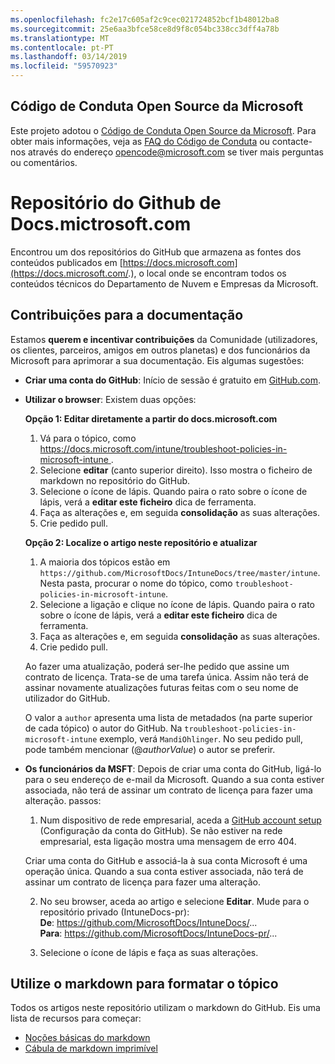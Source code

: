 ```yaml
---
ms.openlocfilehash: fc2e17c605af2c9cec021724852bcf1b48012ba8
ms.sourcegitcommit: 25e6aa3bfce58ce8d9f8c054bc338cc3dff4a78b
ms.translationtype: MT
ms.contentlocale: pt-PT
ms.lasthandoff: 03/14/2019
ms.locfileid: "59570923"
---
```

## <a name="microsoft-open-source-code-of-conduct"></a>Código de Conduta Open Source da Microsoft

Este projeto adotou o [Código de Conduta Open Source da Microsoft](https://opensource.microsoft.com/codeofconduct/).
Para obter mais informações, veja as [FAQ do Código de Conduta](https://opensource.microsoft.com/codeofconduct/faq/) ou contacte-nos através do endereço [opencode@microsoft.com](mailto:opencode@microsoft.com) se tiver mais perguntas ou comentários.

# <a name="docsmicrosoftcom-github-repository"></a>Repositório do Github de Docs.mictrosoft.com

Encontrou um dos repositórios do GitHub que armazena as fontes dos conteúdos publicados em [https://docs.microsoft.com](https://docs.microsoft.com/.), o local onde se encontram todos os conteúdos técnicos do Departamento de Nuvem e Empresas da Microsoft.

## <a name="contribute-to-your-documentation"></a>Contribuições para a documentação
Estamos **querem e incentivar contribuições** da Comunidade (utilizadores, os clientes, parceiros, amigos em outros planetas) e dos funcionários da Microsoft para aprimorar a sua documentação. Eis algumas sugestões:

* **Criar uma conta do GitHub**: Início de sessão é gratuito em [GitHub.com](https://www.github.com).

* **Utilizar o browser**: Existem duas opções: 

    **Opção 1: Editar diretamente a partir do docs.microsoft.com**  
    1. Vá para o tópico, como [ https://docs.microsoft.com/intune/troubleshoot-policies-in-microsoft-intune ](https://docs.microsoft.com/ntune/troubleshoot-policies-in-microsoft-intune). 
    2. Selecione **editar** (canto superior direito). Isso mostra o ficheiro de markdown no repositório do GitHub.
    3. Selecione o ícone de lápis. Quando paira o rato sobre o ícone de lápis, verá a **editar este ficheiro** dica de ferramenta. 
    4. Faça as alterações e, em seguida **consolidação** as suas alterações. 
    5. Crie pedido pull.
    
    **Opção 2: Localize o artigo neste repositório e atualizar**  
    1.  A maioria dos tópicos estão em `https://github.com/MicrosoftDocs/IntuneDocs/tree/master/intune`. Nesta pasta, procurar o nome do tópico, como `troubleshoot-policies-in-microsoft-intune`. 
    2. Selecione a ligação e clique no ícone de lápis. Quando paira o rato sobre o ícone de lápis, verá a **editar este ficheiro** dica de ferramenta. 
    3. Faça as alterações e, em seguida **consolidação** as suas alterações. 
    4. Crie pedido pull. 

  Ao fazer uma atualização, poderá ser-lhe pedido que assine um contrato de licença. Trata-se de uma tarefa única. Assim não terá de assinar novamente atualizações futuras feitas com o seu nome de utilizador do GitHub. 
  
  O valor a `author` apresenta uma lista de metadados (na parte superior de cada tópico) o autor do GitHub. Na `troubleshoot-policies-in-microsoft-intune` exemplo, verá `MandiOhlinger`. No seu pedido pull, pode também mencionar (@*authorValue*) o autor se preferir.
  
* **Os funcionários da MSFT**: Depois de criar uma conta do GitHub, ligá-lo para o seu endereço de e-mail da Microsoft. Quando a sua conta estiver associada, não terá de assinar um contrato de licença para fazer uma alteração. passos:

  1. Num dispositivo de rede empresarial, aceda a [GitHub account setup](https://review.docs.microsoft.com/en-us/help/contribute/contribute-get-started-setup-github?branch=master) (Configuração da conta do GitHub). Se não estiver na rede empresarial, esta ligação mostra uma mensagem de erro 404.
  
    Criar uma conta do GitHub e associá-la à sua conta Microsoft é uma operação única. Quando a sua conta estiver associada, não terá de assinar um contrato de licença para fazer uma alteração. 

  2. No seu browser, aceda ao artigo e selecione **Editar**. Mude para o repositório privado (IntuneDocs-pr):  
    **De**: https://github.com/MicrosoftDocs/IntuneDocs/...  
    **Para**: https://github.com/MicrosoftDocs/IntuneDocs-pr/...
  
  3. Selecione o ícone de lápis e faça as suas alterações. 

## <a name="use-markdown-to-format-your-topic"></a>Utilize o markdown para formatar o tópico
Todos os artigos neste repositório utilizam o markdown do GitHub. Eis uma lista de recursos para começar:

* [Noções básicas do markdown](https://help.github.com/articles/basic-writing-and-formatting-syntax/)
* [Cábula de markdown imprimível](https://guides.github.com/pdfs/markdown-cheatsheet-online.pdf)
